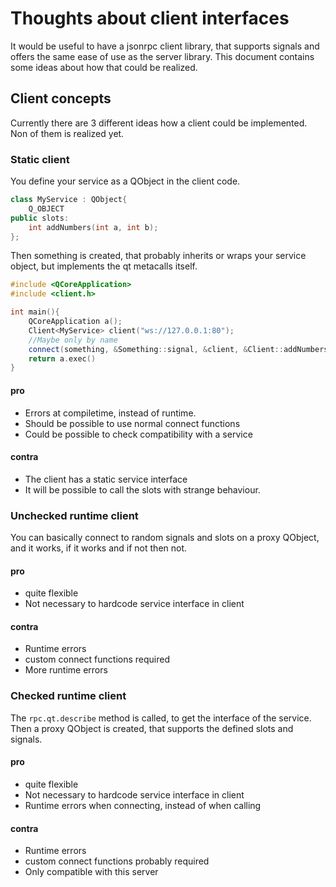 # Thoughts about client interfaces
It would be useful to have a jsonrpc client library, that supports signals and offers the same ease of use as the server library. This document contains some ideas about how that could be realized.

## Client concepts
Currently there are 3 different ideas how a client could be implemented. Non of them is realized yet.

### Static client
You define your service as a QObject in the client code.
```cpp
class MyService : QObject{
    Q_OBJECT
public slots:
    int addNumbers(int a, int b);
};
```

Then something is created, that probably inherits or wraps your service object, but implements the qt metacalls itself.
```cpp
#include <QCoreApplication>
#include <client.h>

int main(){
    QCoreApplication a();
    Client<MyService> client("ws://127.0.0.1:80");
    //Maybe only by name
    connect(something, &Something::signal, &client, &Client::addNumbers);
    return a.exec()
}
```

#### pro
 * Errors at compiletime, instead of runtime.
 * Should be possible to use normal connect functions
 * Could be possible to check compatibility with a service
#### contra
 * The client has a static service interface
 * It will be possible to call the slots with strange behaviour.

### Unchecked runtime client
You can basically connect to random signals and slots on a proxy QObject, and it works, if it works and if not then not.

#### pro
 * quite flexible
 * Not necessary to hardcode service interface in client
#### contra
 * Runtime errors
 * custom connect functions required
 * More runtime errors

### Checked runtime client
The `rpc.qt.describe` method is called, to get the interface of the service. Then a proxy QObject is created, that supports the defined slots and signals.

#### pro
 * quite flexible
 * Not necessary to hardcode service interface in client
 * Runtime errors when connecting, instead of when calling
#### contra
 * Runtime errors
 * custom connect functions probably required
 * Only compatible with this server